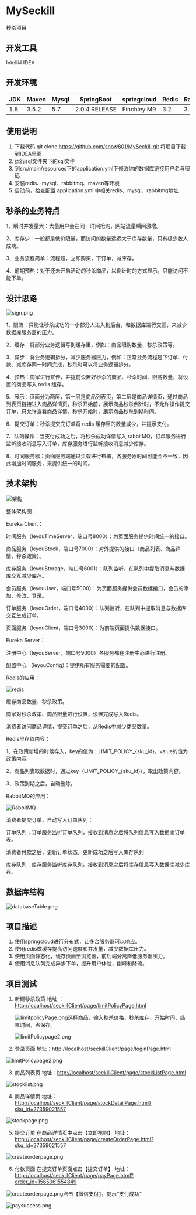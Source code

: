 # MySeckill
秒杀项目



## 开发工具 

IntelliJ IDEA 

## 开发环境				

| JDK  | Maven | Mysql | SpringBoot    | springcloud | Redis | RabbitMQ |
| ---- | ----- | ----- | ------------- | ----------- | ----- | -------- |
| 1.8  | 3.5.2 | 5.7   | 2.0.4.RELEASE | Finchley.M9 | 3.2   | 3.7.14   |

## 使用说明

1. 下载代码 git clone https://github.com/snow801/MySeckill.git 将项目下载到IDEA里面
2. 运行sql文件夹下的sql文件
3. 到src/main/resources下的application.yml下修改你的数据库链接用户名与密码
4. 安装redis、mysql、rabbitmq、maven等环境
5. 启动前，检查配置 application.yml 中相关redis、mysql、rabbitmq地址

## 秒杀的业务特点

1、瞬时并发量大：大量用户会在同一时间抢购，网站流量瞬间激增。

2、库存少：一般都是低价限量，而访问的数量远远大于库存数量，只有极少数人成功。

3、业务流程简单：流程短，立即购买，下订单，减库存。

4、前期预热：对于还未开启活动的秒杀商品，以倒计时的方式显示，只能访问不能下单。

## 设计思路

![sign.png](assets/sign.png)

1、限流：只能让秒杀成功的一小部分人进入到后台，和数据库进行交互，来减少数据库服务器的压力。

2、缓存：将部分业务逻辑写到缓存里，例如：商品限购数量、秒杀政策等。

3、异步：将业务逻辑拆分，减少服务器压力，例如：正常业务流程是下订单、付款、减库存同一时间完成，秒杀时可以将业务逻辑拆分。

4、预热：商家进行宣传，并提前设置好秒杀的商品、秒杀时间、限购数量，将设置的商品写入 redis 缓存。

5、展示：页面分为两层，第一层是商品列表页，第二层是商品详情页，通过商品列表页链接进入商品详情页，秒杀开始前，展示商品秒杀倒计时，不允许操作提交订单，只允许查看商品详情。秒杀开始时，展示商品秒杀到期时间。

6、提交订单：秒杀提交完订单将 redis 缓存里的数量减少，并提示支付。

7、队列操作：当支付成功之后，将秒杀成功详情写入 rabbitMQ，订单服务进行监听接收消息写入订单，库存服务进行监听接收消息减少库存。

8、时间服务器：页面服务端通过负载进行布署，各服务器时间可能会不一致，因此增加时间服务，来提供统一的时间。

## 技术架构

![架构](assets/架构.png)

整体架构图：

Eureka Client：

时间服务（leyouTimeServer，端口号8000）：为页面服务提供时间统一的接口。

商品服务（leyouStock，端口号7000）：对外提供的接口（商品列表、商品详情、秒杀政策）。

库存服务（leyouStorage，端口号6001）：队列监听，在队列中提取消息与数据库交互减少库存。

会员服务（leyouUser，端口号5000）：为页面服务提供会员数据接口，会员的添加、修改、登录。

订单服务（leyouOrder，端口号4000）：队列监听，在队列中提取消息与数据库交互生成订单。

页面服务（leyouClient，端口号3000）：为前端页面提供数据接口。

Eureka Server：

注册中心（leyouServer，端口号9000）各服务都在注册中心进行注册。

配置中心 （leyouConfig）：提供所有服务需要的配置。



Redis的应用：

![redis](assets/redis.png)

缓存商品数量、秒杀政策。

商家对秒杀政策、商品限量进行设置，设置完成写入Redis。

消费者访问商品详情，提交订单之后，从Redis中减少商品数量。



Redis里存取内容：

1、在政策新增的时候存入，key的值为：LIMIT_POLICY_{sku_id}，value的值为政策内容

2、商品列表取数据时，通过key（LIMIT_POLICY_{sku_id}），取出政策内容。

3、政策到期之后，自动删除。



RabbitMQ的应用：

![RabbitMQ](assets/RabbitMQ.png)

消费者提交订单，自动写入订单队列：

订单队列：订单服务监听订单队列，接收到消息之后将队列信息写入数据库订单表。

消费者付款之后，更新订单状态，更新成功之后写入库存队列

库存队列：库存服务监听库存队列，接收到消息之后将库存信息写入数据库减少库存。

## 数据库结构 

![databaseTable.png](assets/databaseTable.png)

## 项目描述

1. 使用springcloud进行分布式，让多台服务器可以响应。
2. 使用redis做缓存提高访问速度和并发量，减少数据库压力。
3. 使用页面静态化，缓存页面至浏览器，前后端分离降低服务器压力。
4. 使用消息队列完成异步下单，提升用户体验，削峰和降流。

## 项目测试
1. 新建秒杀政策
	地址 ： <http://localhost/seckillClient/page/limitPolicyPage.html>
	
	![limitpolicyPage.png](assets\limitpolicyPage.png)选择商品，输入秒杀价格、秒杀库存、开始时间、结束时间，点保存。
	
	![limitPolicypage2.png](assets\limitpolicyPage2.png)
	
2. 登录页面
    地址：http://localhost/seckillClient/page/loginPage.html

  ![limitPolicypage2.png](assets\limitpolicyPage2.png)

3. 商品列表页
    地址：<http://localhost/seckillClient/page/stockListPage.html>

  ![stocklist.png](assets/stocklist.png)

4. 商品详情页
    地址：<http://localhost/seckillClient/page/stockDetailPage.html?sku_id=27359021557>

  ![stockpage.png](assets/stockpage.png)

5. 提交订单
    在商品详情页中点击【立即抢购】
    地址：<http://localhost/seckillClient/page/createOrderPage.html?sku_id=27359021557>

  ![createorderpage.png](assets/createorderpage.png)

6. 付款页面
    在提交订单页面点击【提交订单】
    地址：<http://localhost/seckillClient/page/payPage.html?order_id=1565061554849>

  ![createorderpage.png](assets/createorderpage.png)点击【微信支付】，提示“支付成功”

  ![paysuccess.png](assets/paysuccess.png)

  
